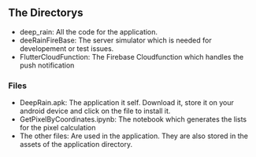 ## The Directorys
* deep_rain: All the code for the application.
* deeRainFireBase: The server simulator which is needed for developement or test issues. 
* FlutterCloudFunction: The Firebase Cloudfunction which handles the push notification

### Files
* DeepRain.apk: The application it self. Download it, store it on your android device and click on the file to install it. 
* GetPixelByCoordinates.ipynb: The notebook which generates the lists for the pixel calculation
* The other files: Are used in the application. They are also stored in the assets of the application directory. 

